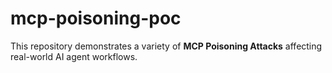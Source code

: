 # mcp-poisoning-poc
This repository demonstrates a variety of **MCP Poisoning Attacks** affecting real-world AI agent workflows.
